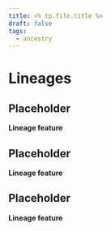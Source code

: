 ```yaml
---
title: <% tp.file.title %>
draft: false
tags:
  - ancestry
---
```



# Lineages

## Placeholder



**Lineage feature**


## Placeholder



**Lineage feature**


## Placeholder



**Lineage feature**
